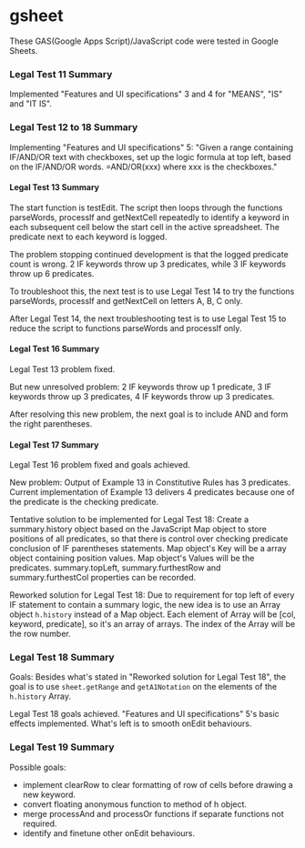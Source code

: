 # gsheet
These GAS(Google Apps Script)/JavaScript code were tested in Google Sheets.


### Legal Test 11 Summary
Implemented "Features and UI specifications" 3 and 4 for "MEANS", "IS" and "IT IS".

### Legal Test 12 to 18 Summary
Implementing "Features and UI specifications" 5:  "Given a range containing IF/AND/OR text with checkboxes, set up the logic formula at top left, based on the IF/AND/OR words. =AND/OR(xxx) where xxx is the checkboxes."

#### Legal Test 13 Summary
The start function is testEdit.  The script then loops through the functions parseWords, processIf and getNextCell repeatedly to identify a keyword in each subsequent cell below the start cell in the active spreadsheet.  The predicate next to each keyword is logged.

The problem stopping continued development is that the logged predicate count is wrong.  2 IF keywords throw up 3 predicates, while 3 IF keywords throw up 6 predicates.

To troubleshoot this, the next test is to use Legal Test 14 to try the functions parseWords, processIf and getNextCell on letters A, B, C only.

After Legal Test 14, the next troubleshooting test is to use Legal Test 15 to reduce the script to functions parseWords and processIf only.
#### Legal Test 16 Summary
Legal Test 13 problem fixed.

But new unresolved problem: 2 IF keywords throw up 1 predicate, 3 IF keywords throw up 3 predicates, 4 IF keywords throw up 3 predicates.

After resolving this new problem, the next goal is to include AND and form the right parentheses.
#### Legal Test 17 Summary
Legal Test 16 problem fixed and goals achieved.

New problem: Output of Example 13 in Constitutive Rules has 3 predicates.  Current implementation of Example 13 delivers 4 predicates because one of the predicate is the checking predicate.

Tentative solution to be implemented for Legal Test 18: Create a summary.history object based on the JavaScript Map object to store positions of all predicates, so that there is control over checking predicate conclusion of IF parentheses statements.  Map object's Key will be a array object containing position values.  Map object's Values will be the predicates.  summary.topLeft, summary.furthestRow and summary.furthestCol properties can be recorded.

Reworked solution for Legal Test 18: Due to requirement for top left of every IF statement to contain a summary logic, the new idea is to use an Array object `h.history` instead of a Map object.  Each element of Array will be [col, keyword, predicate], so it's an array of arrays.  The index of the Array will be the row number.
### Legal Test 18 Summary
Goals: Besides what's stated in "Reworked solution for Legal Test 18", the goal is to use `sheet.getRange` and `getA1Notation` on the elements of the `h.history` Array.

Legal Test 18 goals achieved.  "Features and UI specifications" 5's basic effects implemented.  What's left is to smooth onEdit behaviours.
### Legal Test 19 Summary
Possible goals:
- implement clearRow to clear formatting of row of cells before drawing a new keyword.
- convert floating anonymous function to method of h object.
- merge processAnd and processOr functions if separate functions not required.
- identify and finetune other onEdit behaviours.


